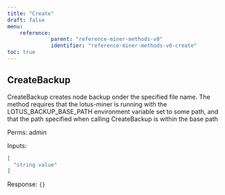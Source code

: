 ```yaml
---
title: "Create"
draft: false
menu:
    reference:
              parent: "reference-miner-methods-v0"
              identifier: "reference-miner-methods-v0-create"
toc: true
---
```


## CreateBackup

CreateBackup creates node backup onder the specified file name. The
method requires that the lotus-miner is running with the
LOTUS_BACKUP_BASE_PATH environment variable set to some path, and that
the path specified when calling CreateBackup is within the base path

Perms: admin

Inputs:

```json
[
  "string value"
]
```

Response: `{}`
